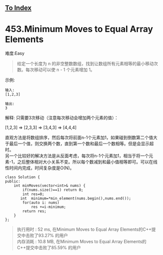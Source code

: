 [To Index](/index.md)
---
# 453.Minimum Moves to Equal Array Elements
难度:Easy
> 给定一个长度为 n 的非空整数数组，找到让数组所有元素相等的最小移动次数。每次移动可以使 n - 1 个元素增加 1。

示例:
```
输入:
[1,2,3]

输出:
3

```
解释:
只需要3次移动（注意每次移动会增加两个元素的值）：

[1,2,3]  =>  [2,3,3]  =>  [3,4,3]  =>  [4,4,4]

直观方法是将数组排序，然后每次将前面n-1个元素加1，如果碰到倒数第二个值大于最后一个值，则交换两个数，直到第一个数和最后一个数相等。但是会显示超时。  
另一个比较好的解决方法是从反面考虑，每次将n-1个元素加1，相当于将一个元素-1，之后整体相对大小关系不变。所以每个数减到和最小值相等即可。可以在线性时间内完成，时间复杂度是O(N)。  

```
class Solution {
public:
    int minMoves(vector<int>& nums) {
        if(nums.size()==1) return 0;
        int res=0;
       int  minimum=*min_element(nums.begin(),nums.end());
        for(auto i: nums)
            res +=i-minimum;
        return res;
    }
};
```


> 执行用时 : 52 ms, 在Minimum Moves to Equal Array Elements的C++提交中击败了93.27% 的用户  
内存消耗 : 10.8 MB, 在Minimum Moves to Equal Array Elements的C++提交中击败了85.59% 的用户
